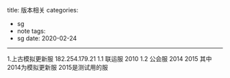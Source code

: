 title: 版本相关
categories: 
- sg
- note
tags:
- sg
date: 2020-02-24
---

1.上古模拟更新服
182.254.179.21
1.1 联运服 2010
1.2 公会服 2014 2015 其中2014为模拟更新服 2015是测试用的服